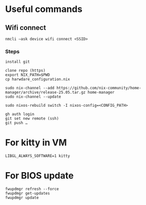 # Useful commands

## Wifi connect
```
nmcli —ask device wifi connect <SSID>
```

### Steps
```
install git

clone repo (https)
export NIX_PATH=$PWD
cp harwdare_configuration.nix

sudo nix-channel --add https://github.com/nix-community/home-manager/archive/release-25.05.tar.gz home-manager
sudo nix-channel --update

sudo nixos-rebuild switch -I nixos-config=<CONFIG_PATH>

gh auth login
git set new remote (ssh)
git push …
```

# For kitty in VM
```
LIBGL_ALWAYS_SOFTWARE=1 kitty
```

# For BIOS update
```
fwupdmgr refresh --force
fwupdmgr get-updates
fwupdmgr update
```
